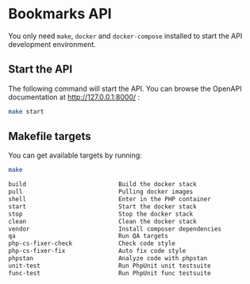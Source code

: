 # Bookmarks API

You only need `make`, `docker` and `docker-compose` installed to start the API development environment.

## Start the API

The following command will start the API.
You can browse the OpenAPI documentation at http://127.0.0.1:8000/ :

```bash
make start
```

## Makefile targets

You can get available targets by running:
```bash
make
```

```bash
build                          Build the docker stack
pull                           Pulling docker images
shell                          Enter in the PHP container
start                          Start the docker stack
stop                           Stop the docker stack
clean                          Clean the docker stack
vendor                         Install composer dependencies
qa                             Run QA targets
php-cs-fixer-check             Check code style
php-cs-fixer-fix               Auto fix code style
phpstan                        Analyze code with phpstan
unit-test                      Run PhpUnit unit testsuite
func-test                      Run PhpUnit func testsuite
```
